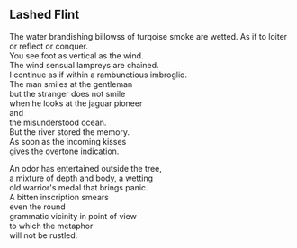 Lashed Flint
------------
The water brandishing billowss of turqoise smoke are wetted. As if to loiter or reflect or conquer.  
You see foot as vertical as the wind.  
The wind sensual lampreys are chained.  
I continue as if within a rambunctious imbroglio.  
The man smiles at the gentleman  
but the stranger does not smile  
when he looks at the jaguar pioneer  
and  
the misunderstood ocean.  
But the river stored the memory.  
As soon as the incoming kisses  
gives the overtone indication.  
  
An odor has entertained outside the tree,  
a mixture of depth and body, a wetting  
old warrior's medal that brings panic.  
A bitten inscription smears  
even the round  
grammatic vicinity in point of view  
to which the metaphor  
will not be rustled.  
